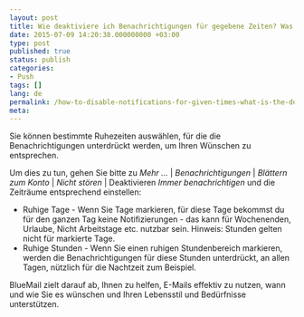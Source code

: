 ```yaml
---
layout: post
title: Wie deaktiviere ich Benachrichtigungen für gegebene Zeiten? Was ist die Option Nicht stören?
date: 2015-07-09 14:20:38.000000000 +03:00
type: post
published: true
status: publish
categories:
- Push
tags: []
lang: de
permalink: /how-to-disable-notifications-for-given-times-what-is-the-do-not-disturb-option/
meta:
---
```


Sie können bestimmte Ruhezeiten auswählen, für die die Benachrichtigungen unterdrückt werden, um Ihren Wünschen zu entsprechen.

Um dies zu tun, gehen Sie bitte zu *Mehr ...* \| *Benachrichtigungen* \| *Blättern zum Konto* \| *Nicht stören* \| Deaktivieren *Immer benachrichtigen* und die Zeiträume entsprechend einstellen:

* Ruhige Tage - Wenn Sie Tage markieren, für diese Tage bekommst du für den ganzen Tag keine Notifizierungen - das kann für Wochenenden, Urlaube, Nicht Arbeitstage etc. nutzbar sein. Hinweis: Stunden gelten nicht für markierte Tage.
* Ruhige Stunden - Wenn Sie einen ruhigen Stundenbereich markieren, werden die Benachrichtigungen für diese Stunden unterdrückt, an allen Tagen, nützlich für die Nachtzeit zum Beispiel.

BlueMail zielt darauf ab, Ihnen zu helfen, E-Mails effektiv zu nutzen, wann und wie Sie es wünschen und Ihren Lebensstil und Bedürfnisse unterstützen.
